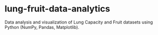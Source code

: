 # lung-fruit-data-analytics
Data analysis and visualization of Lung Capacity and Fruit datasets using Python (NumPy, Pandas, Matplotlib).

